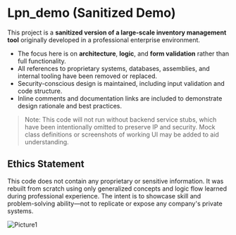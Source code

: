 # Lpn_demo (Sanitized Demo)

This project is a **sanitized version of a large-scale inventory management tool** originally developed in a professional enterprise environment.

- The focus here is on **architecture**, **logic**, and **form validation** rather than full functionality.
- All references to proprietary systems, databases, assemblies, and internal tooling have been removed or replaced.
- Security-conscious design is maintained, including input validation and code structure.
- Inline comments and documentation links are included to demonstrate design rationale and best practices.

>  Note: This code will not run without backend service stubs, which have been intentionally omitted to preserve IP and security. Mock class definitions or screenshots of working UI may be added to aid understanding.

## Ethics Statement

This code does not contain any proprietary or sensitive information. It was rebuilt from scratch using only generalized concepts and logic flow learned during professional experience. The intent is to showcase skill and problem-solving ability—not to replicate or expose any company's private systems.

![Picture1](https://github.com/user-attachments/assets/086ec591-fc53-4f8e-8eef-c67665cc0099)
